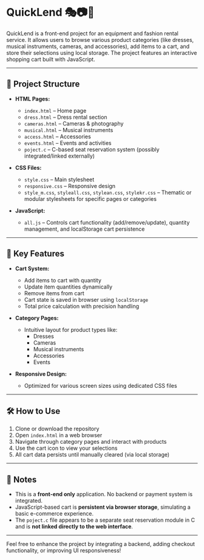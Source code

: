 # QuickLend 🎭📷👗

QuickLend is a front-end project for an equipment and fashion rental service. It allows users to browse various product categories (like dresses, musical instruments, cameras, and accessories), add items to a cart, and store their selections using local storage. The project features an interactive shopping cart built with JavaScript.

---

## 📁 Project Structure

- **HTML Pages:**
  - `index.html` – Home page
  - `dress.html` – Dress rental section
  - `cameras.html` – Cameras & photography
  - `musical.html` – Musical instruments
  - `access.html` – Accessories
  - `events.html` – Events and activities
  - `poject.c` – C-based seat reservation system (possibly integrated/linked externally)

- **CSS Files:**
  - `style.css` – Main stylesheet
  - `responsive.css` – Responsive design
  - `style_m.css`, `styleall.css`, `stylean.css`, `stylekr.css` – Thematic or modular stylesheets for specific pages or categories

- **JavaScript:**
  - `all.js` – Controls cart functionality (add/remove/update), quantity management, and localStorage cart persistence

---

## 🛒 Key Features

- **Cart System:**
  - Add items to cart with quantity
  - Update item quantities dynamically
  - Remove items from cart
  - Cart state is saved in browser using `localStorage`
  - Total price calculation with precision handling

- **Category Pages:**
  - Intuitive layout for product types like:
    - Dresses
    - Cameras
    - Musical instruments
    - Accessories
    - Events

- **Responsive Design:** 
  - Optimized for various screen sizes using dedicated CSS files

---

## 🛠 How to Use

1. Clone or download the repository
2. Open `index.html` in a web browser
3. Navigate through category pages and interact with products
4. Use the cart icon to view your selections
5. All cart data persists until manually cleared (via local storage)

---

## 📌 Notes

- This is a **front-end only** application. No backend or payment system is integrated.
- JavaScript-based cart is **persistent via browser storage**, simulating a basic e-commerce experience.
- The `poject.c` file appears to be a separate seat reservation module in C and is **not linked directly to the web interface**.

---

Feel free to enhance the project by integrating a backend, adding checkout functionality, or improving UI responsiveness!
